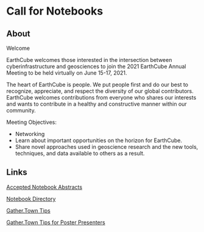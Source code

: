 # Call for Notebooks

## About

Welcome

EarthCube welcomes those interested in the intersection between cyberinfrastructure and geosciences to join the 2021 EarthCube Annual Meeting to be held virtually on June 15-17, 2021.

The heart of EarthCube is people. We put people first and do our best to recognize, appreciate, and respect the diversity of our global contributors. EarthCube welcomes contributions from everyone who shares our interests and wants to contribute in a healthy and constructive manner within our community.

Meeting Objectives:

* Networking
* Learn about important opportunities on the horizon for EarthCube.
* Share novel approaches used in geoscience research and the new tools, techniques, and data available to others as a result.

## Links

[Accepted Notebook Abstracts](https://docs.google.com/document/d/1gkIGbqUtiy6AQ-OsnHq6xni2sA_8Hhn80VASPKW4uD8/edit#)

[Notebook Directory](https://github.com/earthcube2021)

[Gather.Town Tips](https://custom.cvent.com/DCBD4ADAAD004096B1E4AD96F3C8049E/files/event/6589b2a29fd54e0ba214e0ba1c6348fe/f85fe4ee8b284b4da23836b2df7f67db.pdf)

[Gather.Town Tips for Poster Presenters](https://custom.cvent.com/DCBD4ADAAD004096B1E4AD96F3C8049E/files/event/6589b2a29fd54e0ba214e0ba1c6348fe/a50fcdb2d83d4cf49529b8db8c42fffc.pdf)